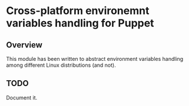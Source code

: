 Cross-platform environemnt variables handling for Puppet
========================================================

Overview
--------

This module has been written to abstract environment variables
handling among different Linux distributions (and not).

TODO
----

Document it.
